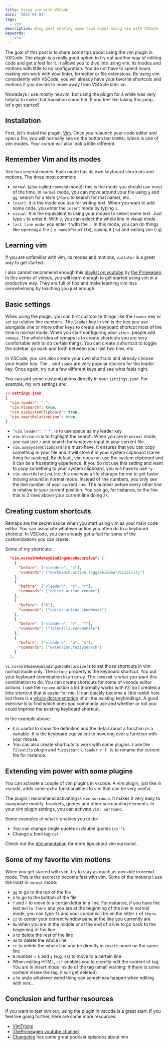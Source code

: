 ```yaml
---
title: Using vim with VSCode
date: '2022-01-03'
tags:
  - vim
description: Blog post sharing some tips about using vim with VSCode
keywords:
  - vim
---
```


The goal of this post is to share some tips about using the vim plugin in VSCode. The plugin is a really good option to try out another way of editing code and get a feel for it. It allows you to dive into using vim, its modes and motions with little to no configuration.  You do not have to spend hours making vim work with your linter, formatter or file extensions. By using vim consistently with VSCode, you will already have your favorite shortcuts and motions if you decide to move away from VSCode later on.

Nowadays I use mostly neovim, but using the plugin for a while was very helpful to make that transition smoother. If you feel like taking this jump, let's get started!

## Installation

First, let's install the plugin: [Vim](https://marketplace.visualstudio.com/items?itemName=vscodevim.vim). Once you relaunch your code editor and open a file, you will normally see on the bottom bar `NORMAL` which is one of vim modes. Your cursor will also look a little different.

## Remember Vim and its modes

Vim has several modes. Each mode has its own keyboard shortcuts and motions. The three most common:

* `normal` (also called `command` mode): this is the mode you should use most of the time. In `normal` mode, you can move around your file using `g` and `gg`, search for a term (`/Gary` to search for that name), etc.
* `insert`: it is the mode you use for writing text. When you want to add some code, you enter the `insert` mode by typing `i`.
* `visual`:  It is the equivalent to using your mouse to select some text. Just type `v` to enter it. With `V`, you can select the whole line in visual mode.
* `last line mode`: you enter it with the `:`. In this mode, you can do things like opening a file (`:e nameOfYourFile`), saving it (`:w`) and exiting vim (`:q`).


## Learning vim

If you are unfamiliar with vim, its modes and motions, `vimtutor` is a great way to get started.

I also cannot recommend enough this [playlist on youtube](https://www.youtube.com/playlist?list=PLm323Lc7iSW_wuxqmKx_xxNtJC_hJbQ7R) by [the Primeagen](https://twitter.com/ThePrimeagen). In this series of videos, you will learn enough to get started using vim in a productive way. They are full of tips and make learning vim less overwhelming by teaching you just enough.

## Basic settings

When using the plugin, you can first customize things like the `leader` key or set up relative line numbers. The `leader` key in vim is the key you use alongside one or more other keys to create a keyboard shortcut most of the time in normal mode. When you start configuring your `vimrc`, people add `remaps`. The whole idea of remaps is to create shortcuts you are very comfortable with to do certain things. You can create a shortcut to toggle the sidebar, go back and forth between your last two files, etc.

In VSCode, you can also create your own shortcuts and already choose your leader key. The `,` and `space` are very popular choices for the leader key. Once again, try out a few different keys and see what feels right.

You can add some customizations directly in your `settings.json`. For example, my vim settings are:

```json
// settings.json
{
  "vim.leader": " ",
  "vim.hlsearch": true,
  "vim.useSystemClipboard": true,
  "vim.smartRelativeLine": true,
}
```

* `"vim.leader": " ",` is to use space as my leader key
* `vim.hlsearch` is to highlight the search. When you are in `normal` mode, you can use `/` and search for whatever input in your current file.
* `vim.useSystemClipboard` is a must-have. It ensures that you can copy something in your file and it will store it in your system clipboard (same thing for pasting). By default, vim does not use the system clipboard and it can be a frustrating experience.  If you do not use this setting and want to copy something to your system clipboard, you will have to use `*y`.
* `vim.smartRelativeLine`: this one was a life changer for me to get faster moving around in normal mode. Instead of line numbers, you only see the line number of your current line. The number before every other line is relative to your current position. You can go, for instance, to the line that is 2 lines above your current line doing `2k`.

## Creating custom shortcuts

Remaps are the secret sauce when you start using vim as your main code editor. You can associate whatever action you often do to a keyboard shortcut. In VSCode, you can already get a feel for some of the customizations you can create.

Some of my shortcuts:

```json
  "vim.normalModeKeyBindingsNonRecursive": [
    {
      "before": ["<leader>", "n"],
      "commands": ["workbench.action.toggleSidebarVisibility"]
    },
    {
      "before": ["<leader>", "r", "r"],
      "commands": ["editor.action.rename"]
    },
    {
      "before": ["K"],
      "commands": ["editor.action.showHover"]
    },
    {
      "before": ["<leader>", "r", "f"],
      "commands": ["fileutils.renameFile"]
    },
    {
      "before": ["<leader>", "p", "s"],
      "commands": ["extension.fuzzySearch"]
    }
  ],
```

`vi.normalModeKeyBindingsNonRecursive` is to set those shortcuts in vim normal mode only. The `before` property is the keyboard shortcut. You put your keyboard combination in an array. The `command` is what you want this combination to do. You can create shortcuts for some of vscode editor actions. I use the `rename` action a lot (normally works with `F2`) so I created a little shortcut that is easier for me. It can quickly become a little rabbit hole but there is a [whole documentation](https://code.visualstudio.com/docs/getstarted/keybindings) of all the existing keybindings. A good exercise is to find which ones you commonly use and whether or not you could improve the existing keyboard shortcut.

In the example above:

* `K` is useful to show the definition and the detail about a function or a variable. It is the keyboard equivalent to hovering over a function with your mouse.
* You can also create shortcuts to work with some plugins. I use the `fileutils` plugin and `fuzzysearch`.  `leader r f ` is to rename the current file for Instance.



## Extending vim power with some plugins

You can activate a couple of vim plugins in vscode. A vim plugin, just like in vscode, adds some extra functionalities to vim that can be very useful.

The plugin I recommend activating is `vim-surround`. It makes it very easy to manipulate modify. brackets, quotes and other surrounding elements. In your vim plugin settings, you can activate `Vim: Surround`.

Some examples of what it enables you to do:

* You can change single quotes in double quotes (`cs'"`).
* Change a html tag `cst`

Check out the [documentation](https://github.com/tpope/vim-surround) for more tips about vim surround.

## Some of my favorite vim motions

When you get started with vim, try to stay as much as possible in `normal` mode. This is the secret to become fast with vim. Some of the motions I use the most in `normal` mode:

* `gg` to go to the top of the file
* `G` to go to the bottom of the file
* `f` and `F` to move to a certain letter in a line. For instance, if you have the text `Hello there` and you are at the beginning of the line in normal mode, you can type `ft` and your cursor will be on the letter `t` of `there`.
* `zz` to center your current window pane at the line you currently are
* `0w` when you are in the middle or at the end of a line to go back to the beginning of the line
* `D` to delete the rest of the line
* `dd` to delete the whole line
* `cc` to delete the whole line and be directly in `insert` mode on the same line
* a number + `k` and `j` (e.g. `5k`) to move to a certain line
* When editing HTML, `cit` enables you to directly edit the content of tag. You are in insert mode inside of the tag (small warning: if there is some content inside the tag, it will get deleted)
* `u` to undo whatever weird thing can sometimes happen when editing with vim...

## Conclusion and further resources

If you want to test vim out, using the plugin in vscode is a great start. If you feel like going further, here are some more resources:

* [VimTricks](https://vimtricks.com/)
* [ThePrimeagen youtube channel](https://www.youtube.com/c/ThePrimeagen)
* [Changelog](https://changelog.com/podcast) has some great podcast episodes about vim

